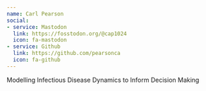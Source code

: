```yaml
---
name: Carl Pearson
social:
- service: Mastodon
  link: https://fosstodon.org/@cap1024
  icon: fa-mastodon
- service: Github
  link: https://github.com/pearsonca
  icon: fa-github
---
```


Modelling Infectious Disease Dynamics to Inform Decision Making
